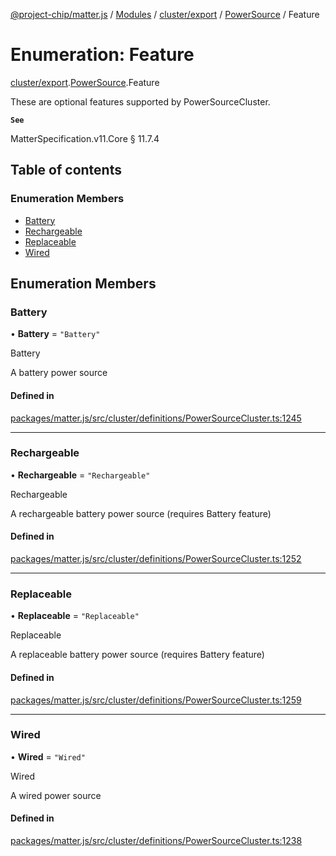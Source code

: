 [@project-chip/matter.js](../README.md) / [Modules](../modules.md) / [cluster/export](../modules/cluster_export.md) / [PowerSource](../modules/cluster_export.PowerSource.md) / Feature

# Enumeration: Feature

[cluster/export](../modules/cluster_export.md).[PowerSource](../modules/cluster_export.PowerSource.md).Feature

These are optional features supported by PowerSourceCluster.

**`See`**

MatterSpecification.v11.Core § 11.7.4

## Table of contents

### Enumeration Members

- [Battery](cluster_export.PowerSource.Feature.md#battery)
- [Rechargeable](cluster_export.PowerSource.Feature.md#rechargeable)
- [Replaceable](cluster_export.PowerSource.Feature.md#replaceable)
- [Wired](cluster_export.PowerSource.Feature.md#wired)

## Enumeration Members

### Battery

• **Battery** = ``"Battery"``

Battery

A battery power source

#### Defined in

[packages/matter.js/src/cluster/definitions/PowerSourceCluster.ts:1245](https://github.com/project-chip/matter.js/blob/5f71eedebdb9fa54338bde320c311bb359b7455d/packages/matter.js/src/cluster/definitions/PowerSourceCluster.ts#L1245)

___

### Rechargeable

• **Rechargeable** = ``"Rechargeable"``

Rechargeable

A rechargeable battery power source (requires Battery feature)

#### Defined in

[packages/matter.js/src/cluster/definitions/PowerSourceCluster.ts:1252](https://github.com/project-chip/matter.js/blob/5f71eedebdb9fa54338bde320c311bb359b7455d/packages/matter.js/src/cluster/definitions/PowerSourceCluster.ts#L1252)

___

### Replaceable

• **Replaceable** = ``"Replaceable"``

Replaceable

A replaceable battery power source (requires Battery feature)

#### Defined in

[packages/matter.js/src/cluster/definitions/PowerSourceCluster.ts:1259](https://github.com/project-chip/matter.js/blob/5f71eedebdb9fa54338bde320c311bb359b7455d/packages/matter.js/src/cluster/definitions/PowerSourceCluster.ts#L1259)

___

### Wired

• **Wired** = ``"Wired"``

Wired

A wired power source

#### Defined in

[packages/matter.js/src/cluster/definitions/PowerSourceCluster.ts:1238](https://github.com/project-chip/matter.js/blob/5f71eedebdb9fa54338bde320c311bb359b7455d/packages/matter.js/src/cluster/definitions/PowerSourceCluster.ts#L1238)
